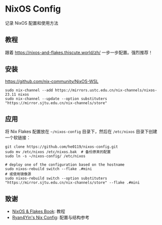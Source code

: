 # NixOS Config

记录 NixOS 配置和使用方法

## 教程

跟着 <https://nixos-and-flakes.thiscute.world/zh/> 一步一步配置。强烈推荐！

## 安装

<https://github.com/nix-community/NixOS-WSL>

```shell
sudo nix-channel --add https://mirrors.ustc.edu.cn/nix-channels/nixos-23.11 nixos
sudo nix-channel --update --option substituters "https://mirror.sjtu.edu.cn/nix-channels/store"
```

## 应用

将 Nix Flakes 配置放在 `~/nixos-config` 目录下，然后在 `/etc/nixos` 目录下创建一个软链接：

```shell
git clone https://github.com/he0119/nixos-config.git
sudo mv /etc/nixos /etc/nixos.bak  # 备份原来的配置
sudo ln -s ~/nixos-config/ /etc/nixos

# deploy one of the configuration based on the hostname
sudo nixos-rebuild switch --flake .#mini
# 或使用镜像源
sudo nixos-rebuild switch --option substituters "https://mirror.sjtu.edu.cn/nix-channels/store" --flake .#mini
```

## 致谢

- [NixOS & Flakes Book](https://nixos-and-flakes.thiscute.world/): 教程
- [Ryan4Yin's Nix Config](https://github.com/ryan4yin/nix-config): 配置与结构参考
